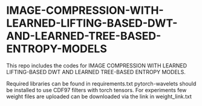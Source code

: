 # IMAGE-COMPRESSION-WITH-LEARNED-LIFTING-BASED-DWT-AND-LEARNED-TREE-BASED-ENTROPY-MODELS

This repo includes the codes for IMAGE COMPRESSION WITH LEARNED LIFTING-BASED DWT AND LEARNED TREE-BASED ENTROPY MODELS.


Required libraries can be found in requirements.txt
pytorch-wavelets should be installed to use CDF97 filters with torch tensors.
For experiments few weight files are uploaded can be downloaded via the link in weight_link.txt

    

